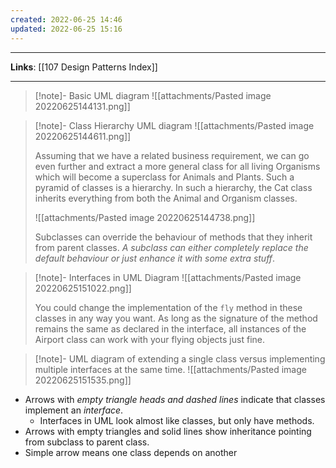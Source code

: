 ```yaml
---
created: 2022-06-25 14:46
updated: 2022-06-25 15:16
---
```

---
**Links**: [[107 Design Patterns Index]]

---

> [!note]- Basic UML diagram
> ![[attachments/Pasted image 20220625144131.png]]

> [!note]- Class Hierarchy UML diagram
> ![[attachments/Pasted image 20220625144611.png]]
>
> Assuming that we have a related business requirement, we can go even further and extract a more general class for all living Organisms which will become a superclass for Animals and Plants. Such a pyramid of classes is a hierarchy. In such a hierarchy, the Cat class inherits everything from both the Animal and Organism classes.
>
> ![[attachments/Pasted image 20220625144738.png]]
>
> Subclasses can override the behaviour of methods that they inherit from parent classes. *A subclass can either completely replace the default behaviour or just enhance it with some extra stuff*.

> [!note]- Interfaces in UML Diagram
> ![[attachments/Pasted image 20220625151022.png]]
> 
> You could change the implementation of the `fly` method in these classes in any way you want. 
> As long as the signature of the method remains the same as declared in the interface, all instances of the Airport class can work with your flying objects just fine.

> [!note]- UML diagram of extending a single class versus implementing multiple interfaces at the same time.
> ![[attachments/Pasted image 20220625151535.png]]

- Arrows with *empty triangle heads and dashed lines* indicate that classes implement an *interface*.
	- Interfaces in UML look almost like classes, but only have methods.
- Arrows with empty triangles and solid lines show inheritance pointing from subclass to parent class.
- Simple arrow means one class depends on another